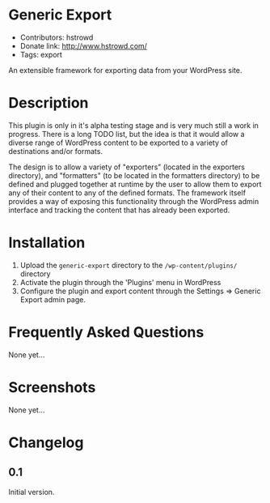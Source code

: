 Generic Export
==============
* Contributors: hstrowd
* Donate link: http://www.hstrowd.com/
* Tags: export

An extensible framework for exporting data from your WordPress site.


Description 
==============

This plugin is only in it's alpha testing stage and is very much still a work in progress. There is a long TODO list, but the idea is that it would allow a diverse range of WordPress content to be exported to a variety of destinations and/or formats.

The design is to allow a variety of "exporters" (located in the exporters directory), and "formatters" (to be located in the formatters directory) to be defined and plugged together at runtime by the user to allow them to export any of their content to any of the defined formats. The framework itself provides a way of exposing this functionality through the WordPress admin interface and tracking the content that has already been exported.


Installation
==============

1. Upload the `generic-export` directory to the `/wp-content/plugins/` directory
1. Activate the plugin through the 'Plugins' menu in WordPress
1. Configure the plugin and export content through the Settings => Generic Export admin page.


Frequently Asked Questions
==============

None yet...


Screenshots
==============

None yet...


Changelog
==============

0.1
--------------
Initial version.
